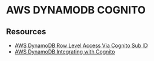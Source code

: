# AWS DYNAMODB COGNITO

## Resources

- [AWS DynamoDB Row Level Access Via Cognito Sub ID](https://docs.aws.amazon.com/IAM/latest/UserGuide/reference_policies_examples_dynamodb_rows.html)
- [AWS DynamoDB Integrating with Cognito](https://docs.aws.amazon.com/amazondynamodb/latest/developerguide/Cognito.Credentials.html)